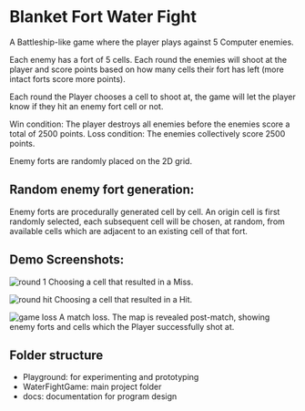 # Blanket Fort Water Fight
A Battleship-like game where the player plays against 5 Computer enemies.

Each enemy has a fort of 5 cells. Each round the enemies will shoot at the player and score points based on how many cells their fort has left (more intact forts score more points).

Each round the Player chooses a cell to shoot at, the game will let the player know if they hit an enemy fort cell or not.

Win condition: The player destroys all enemies before the enemies score a total of 2500 points.
Loss condition: The enemies collectively score 2500 points.

Enemy forts are randomly placed on the 2D grid.

## Random enemy fort generation:

Enemy forts are procedurally generated cell by cell. An origin cell is first randomly selected, each subsequent cell will be chosen, at random, from available cells which are adjacent to an existing cell of that fort.

## Demo Screenshots:
![round 1](https://github.com/user-attachments/assets/a56d613a-0872-468d-b21e-f905d433e08b)
Choosing a cell that resulted in a Miss.

![round hit](https://github.com/user-attachments/assets/edb5606f-3526-49c4-951e-43ceb68519f7)
Choosing a cell that resulted in a Hit.

![game loss](https://github.com/user-attachments/assets/eb3885bd-dd3a-487e-8c90-0d51542b6d99)
A match loss. The map is revealed post-match, showing enemy forts and cells which the Player successfully shot at.

## Folder structure
* Playground: for experimenting and prototyping
* WaterFightGame: main project folder
* docs: documentation for program design
